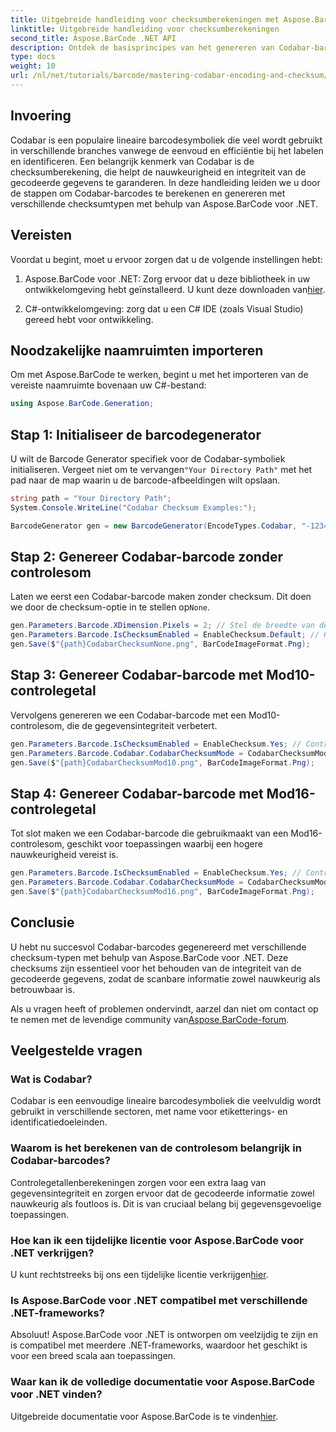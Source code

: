 ```yaml
---
title: Uitgebreide handleiding voor checksumberekeningen met Aspose.BarCode
linktitle: Uitgebreide handleiding voor checksumberekeningen
second_title: Aspose.BarCode .NET API
description: Ontdek de basisprincipes van het genereren van Codabar-barcodes met Aspose.BarCode voor .NET. Deze stapsgewijze handleiding behandelt het maken van barcodes met en zonder checksums, waarmee de gegevensintegriteit en nauwkeurigheid worden verbeterd.
type: docs
weight: 10
url: /nl/net/tutorials/barcode/mastering-codabar-encoding-and-checksum/guide-to-checksum-calculation/
---
```

## Invoering

Codabar is een populaire lineaire barcodesymboliek die veel wordt gebruikt in verschillende branches vanwege de eenvoud en efficiëntie bij het labelen en identificeren. Een belangrijk kenmerk van Codabar is de checksumberekening, die helpt de nauwkeurigheid en integriteit van de gecodeerde gegevens te garanderen. In deze handleiding leiden we u door de stappen om Codabar-barcodes te berekenen en genereren met verschillende checksumtypen met behulp van Aspose.BarCode voor .NET.

## Vereisten

Voordat u begint, moet u ervoor zorgen dat u de volgende instellingen hebt:

1.  Aspose.BarCode voor .NET: Zorg ervoor dat u deze bibliotheek in uw ontwikkelomgeving hebt geïnstalleerd. U kunt deze downloaden van[hier](https://releases.aspose.com/barcode/net/).
   
2. C#-ontwikkelomgeving: zorg dat u een C# IDE (zoals Visual Studio) gereed hebt voor ontwikkeling.


## Noodzakelijke naamruimten importeren

Om met Aspose.BarCode te werken, begint u met het importeren van de vereiste naamruimte bovenaan uw C#-bestand:

```csharp
using Aspose.BarCode.Generation;
```

## Stap 1: Initialiseer de barcodegenerator

 U wilt de Barcode Generator specifiek voor de Codabar-symboliek initialiseren. Vergeet niet om te vervangen`"Your Directory Path"` met het pad naar de map waarin u de barcode-afbeeldingen wilt opslaan.

```csharp
string path = "Your Directory Path";
System.Console.WriteLine("Codabar Checksum Examples:");

BarcodeGenerator gen = new BarcodeGenerator(EncodeTypes.Codabar, "-12345-");
```

## Stap 2: Genereer Codabar-barcode zonder controlesom

 Laten we eerst een Codabar-barcode maken zonder checksum. Dit doen we door de checksum-optie in te stellen op`None`.

```csharp
gen.Parameters.Barcode.XDimension.Pixels = 2; // Stel de breedte van de balken in
gen.Parameters.Barcode.IsChecksumEnabled = EnableChecksum.Default; // Geen controlegetal
gen.Save($"{path}CodabarChecksumNone.png", BarCodeImageFormat.Png);
```

## Stap 3: Genereer Codabar-barcode met Mod10-controlegetal

Vervolgens genereren we een Codabar-barcode met een Mod10-controlesom, die de gegevensintegriteit verbetert.

```csharp
gen.Parameters.Barcode.IsChecksumEnabled = EnableChecksum.Yes; // Controlesom inschakelen
gen.Parameters.Barcode.Codabar.CodabarChecksumMode = CodabarChecksumMode.Mod10; // Mod10 instellen
gen.Save($"{path}CodabarChecksumMod10.png", BarCodeImageFormat.Png);
```

## Stap 4: Genereer Codabar-barcode met Mod16-controlegetal

Tot slot maken we een Codabar-barcode die gebruikmaakt van een Mod16-controlesom, geschikt voor toepassingen waarbij een hogere nauwkeurigheid vereist is.

```csharp
gen.Parameters.Barcode.IsChecksumEnabled = EnableChecksum.Yes; // Controlesom inschakelen
gen.Parameters.Barcode.Codabar.CodabarChecksumMode = CodabarChecksumMode.Mod16; // Mod16 instellen
gen.Save($"{path}CodabarChecksumMod16.png", BarCodeImageFormat.Png);
```

## Conclusie

U hebt nu succesvol Codabar-barcodes gegenereerd met verschillende checksum-typen met behulp van Aspose.BarCode voor .NET. Deze checksums zijn essentieel voor het behouden van de integriteit van de gecodeerde gegevens, zodat de scanbare informatie zowel nauwkeurig als betrouwbaar is.

Als u vragen heeft of problemen ondervindt, aarzel dan niet om contact op te nemen met de levendige community van[Aspose.BarCode-forum](https://forum.aspose.com/c/barcode/13).

## Veelgestelde vragen

### Wat is Codabar?

Codabar is een eenvoudige lineaire barcodesymboliek die veelvuldig wordt gebruikt in verschillende sectoren, met name voor etiketterings- en identificatiedoeleinden.

### Waarom is het berekenen van de controlesom belangrijk in Codabar-barcodes?

Controlegetallenberekeningen zorgen voor een extra laag van gegevensintegriteit en zorgen ervoor dat de gecodeerde informatie zowel nauwkeurig als foutloos is. Dit is van cruciaal belang bij gegevensgevoelige toepassingen.

### Hoe kan ik een tijdelijke licentie voor Aspose.BarCode voor .NET verkrijgen?

 U kunt rechtstreeks bij ons een tijdelijke licentie verkrijgen[hier](https://purchase.conholdate.com/temporary-license/).

### Is Aspose.BarCode voor .NET compatibel met verschillende .NET-frameworks?

Absoluut! Aspose.BarCode voor .NET is ontworpen om veelzijdig te zijn en is compatibel met meerdere .NET-frameworks, waardoor het geschikt is voor een breed scala aan toepassingen.

### Waar kan ik de volledige documentatie voor Aspose.BarCode voor .NET vinden?

Uitgebreide documentatie voor Aspose.BarCode is te vinden[hier](https://reference.aspose.com/barcode/net/).